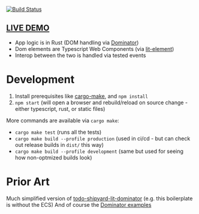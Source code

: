 [![Build Status](https://github.com/dakom/dominator-lit-boilerplate/workflows/Test%2C%20Build%2C%20and%20Deploy/badge.svg)](https://github.com/dakom/dominator-lit-boilerplate/actions)

## [LIVE DEMO](https://dakom.github.io/dominator-lit-boilerplate)

* App logic is in Rust (DOM handling via [Dominator](https://github.com/pauan/rust-dominator))
* Dom elements are Typescript Web Components (via [lit-element](https://lit-element.polymer-project.org/))
* Interop between the two is handled via tested events

# Development

1. Install prerequisites like [cargo-make](https://github.com/sagiegurari/cargo-make), and `npm install`
2. `npm start` (will open a browser and rebuild/reload on source change - either typescript, rust, or static files)

More commands are available via `cargo make`:

* `cargo make test` (runs all the tests)
* `cargo make build --profile production` (used in ci/cd - but can check out release builds in `dist/` this way)
* `cargo make build --profile development` (same but used for seeing how non-optmized builds look)

# Prior Art

Much simplified version of [todo-shipyard-lit-dominator](https://github.com/dakom/todo-shipyard-lit-dominator) (e.g. this boilerplate is without the ECS)
And of course the [Dominator examples](https://github.com/pauan/rust-dominator/tree/master/examples)
